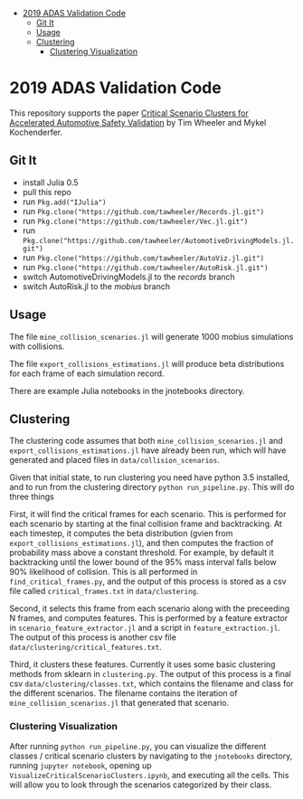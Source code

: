 <!-- MarkdownTOC -->

- [2019 ADAS Validation Code](#2019-adas-validation-code)
    - [Git It](#git-it)
    - [Usage](#usage)
    - [Clustering](#clustering)
        - [Clustering Visualization](#clustering-visualization)

<!-- /MarkdownTOC -->

# 2019 ADAS Validation Code

This repository supports the paper [Critical Scenario Clusters for Accelerated Automotive Safety Validation](https://www.overleaf.com/5844667qvyvfx#/19448268/) by Tim Wheeler and Mykel Kochenderfer.

## Git It

- install Julia 0.5
- pull this repo
- run `Pkg.add("IJulia")`
- run `Pkg.clone("https://github.com/tawheeler/Records.jl.git")`
- run `Pkg.clone("https://github.com/tawheeler/Vec.jl.git")`
- run `Pkg.clone("https://github.com/tawheeler/AutomotiveDrivingModels.jl.git")`
- run `Pkg.clone("https://github.com/tawheeler/AutoViz.jl.git")`
- run `Pkg.clone("https://github.com/tawheeler/AutoRisk.jl.git")`
- switch AutomotiveDrivingModels.jl to the _records_ branch
- switch AutoRisk.jl to the _mobius_ branch

## Usage

The file `mine_collision_scenarios.jl` will generate 1000 mobius simulations with collisions.

The file `export_collisions_estimations.jl` will produce beta distributions for each frame of each simulation record.

There are example Julia notebooks in the jnotebooks directory.

## Clustering 

The clustering code assumes that both `mine_collision_scenarios.jl` and `export_collisions_estimations.jl` have already been run, which will have generated and placed files in `data/collision_scenarios`. 

Given that initial state, to run clustering you need have python 3.5 installed, and to run from the clustering directory `python run_pipeline.py`. This will do three things

First, it will find the critical frames for each scenario. This is performed for each scenario by starting at the final collision frame and backtracking. At each timestep, it computes the beta distribution (gvien from `export_collisions_estimations.jl`), and then computes the fraction of probability mass above a constant threshold. For example, by default it backtracking until the lower bound of the 95% mass interval falls below 90% likelihood of collision. This is all performed in `find_critical_frames.py`, and the output of this process is stored as a csv file called `critical_frames.txt` in `data/clustering`.

Second, it selects this frame from each scenario along with the preceeding N frames, and computes features. This is performed by a feature extractor in `scenario_feature_extractor.jl` and a script in `feature_extraction.jl`. The output of this process is another csv file `data/clustering/critical_features.txt`.

Third, it clusters these features. Currently it uses some basic clustering methods from sklearn in `clustering.py`. The output of this process is a final csv `data/clustering/classes.txt`, which contains the filename and class for the different scenarios. The filename contains the iteration of `mine_collision_scenarios.jl` that generated that scenario.

### Clustering Visualization
After running `python run_pipeline.py`, you can visualize the different classes / critical scenario clusters by navigating to the `jnotebooks` directory, running `jupyter notebook`, opening up `VisualizeCriticalScenarioClusters.ipynb`, and executing all the cells. This will allow you to look through the scenarios categorized by their class.

